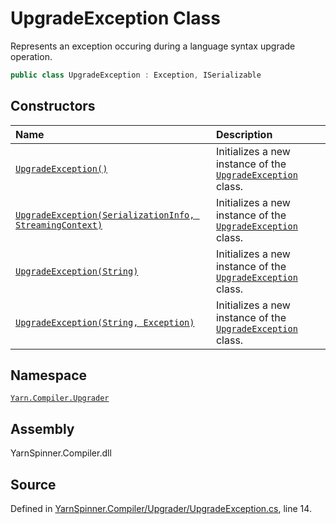 # UpgradeException Class

Represents an exception occuring during a language syntax upgrade
operation.


```csharp
public class UpgradeException : Exception, ISerializable
```



## Constructors
|Name|Description|
|:---|:---|
|[`UpgradeException()`](/api/csharp/yarn.compiler.upgrader/upgradeexception._ctor.md)| Initializes a new instance of the [`UpgradeException`](/api/csharp/yarn.compiler.upgrader/upgradeexception.md) class. |
|[`UpgradeException(SerializationInfo, StreamingContext)`](/api/csharp/yarn.compiler.upgrader/upgradeexception._ctor-system.runtime.serialization.serializationinfo,system.runtime.serialization.streamingcontext-.md)| Initializes a new instance of the [`UpgradeException`](/api/csharp/yarn.compiler.upgrader/upgradeexception.md) class. |
|[`UpgradeException(String)`](/api/csharp/yarn.compiler.upgrader/upgradeexception._ctor-system.string-.md)| Initializes a new instance of the [`UpgradeException`](/api/csharp/yarn.compiler.upgrader/upgradeexception.md) class. |
|[`UpgradeException(String, Exception)`](/api/csharp/yarn.compiler.upgrader/upgradeexception._ctor-system.string,system.exception-.md)| Initializes a new instance of the [`UpgradeException`](/api/csharp/yarn.compiler.upgrader/upgradeexception.md) class. |
## Namespace
[`Yarn.Compiler.Upgrader`](/api/csharp/yarn.compiler.upgrader/README.md)

## Assembly
YarnSpinner.Compiler.dll

## Source
Defined in [YarnSpinner.Compiler/Upgrader/UpgradeException.cs](https://github.com/YarnSpinnerTool/YarnSpinner//blob/develop/YarnSpinner.Compiler/Upgrader/UpgradeException.cs#L14), line 14.

